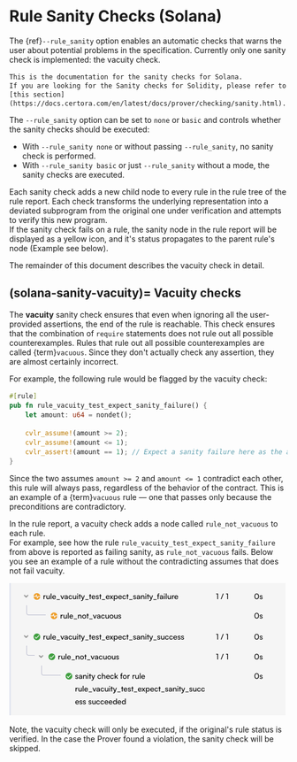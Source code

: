 Rule Sanity Checks (Solana)
==========================

The {ref}`--rule_sanity` option enables an automatic checks that warns the user
about potential problems in the specification. Currently only one sanity check is implemented:
the vacuity check.

```{note}
This is the documentation for the sanity checks for Solana. 
If you are looking for the Sanity checks for Solidity, please refer to [this section](https://docs.certora.com/en/latest/docs/prover/checking/sanity.html).
```

The `--rule_sanity` option can be set to `none` or `basic` and controls whether the sanity checks should be executed:
 * With `--rule_sanity none` or without passing `--rule_sanity`, no sanity
   check is performed.
 * With `--rule_sanity basic` or just `--rule_sanity` without a mode, the
   sanity checks are executed.

Each sanity check adds a new child node to every rule in the rule tree of the rule report. Each check transforms the underlying
representation into a deviated subprogram from the original one under verification and attempts to verify this new program.  
If the sanity check fails on a rule, the sanity node in the rule report will be displayed as a yellow icon, 
and it's status propagates to the parent rule's node (Example see below).

The remainder of this document describes the vacuity check in detail. 

(solana-sanity-vacuity)=
Vacuity checks
--------------

The **vacuity** sanity check ensures that even when ignoring all the
user-provided assertions, the end of the rule is reachable. This check ensures
that the combination of `require` statements does not rule out all
possible counterexamples.  Rules that rule out all possible counterexamples
are called {term}`vacuous`.  Since they don't actually check any
assertion, they are almost certainly incorrect.

For example, the following rule would be flagged by the vacuity check:

```rs
#[rule]
pub fn rule_vacuity_test_expect_sanity_failure() {
    let amount: u64 = nondet();

    cvlr_assume!(amount >= 2);
    cvlr_assume!(amount <= 1);
    cvlr_assert!(amount == 1); // Expect a sanity failure here as the assumes are conflicting.
}
```

Since the two assumes `amount >= 2` and `amount <= 1` contradict each other, this rule
will always pass, regardless of the behavior of the contract. This is an
example of a {term}`vacuous` rule &mdash; one that passes only because the
preconditions are contradictory.

In the rule report, a vacuity check adds a node called `rule_not_vacuous` to each rule.  
For example, see how the rule `rule_vacuity_test_expect_sanity_failure` from above
is reported as failing sanity, as `rule_not_vacuous` fails. 
Below you see an example of a rule without the contradicting assumes that does not fail vacuity. 

![Screenshot of vacuity subrule](img/vacuity_check.png)

Note, the vacuity check will only be executed, if the original's rule status is verified. 
In the case the Prover found a violation, the sanity check will be skipped.